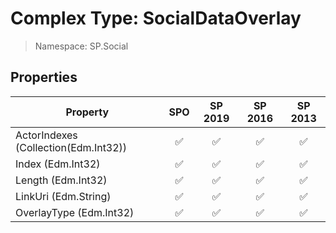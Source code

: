 # Complex Type: SocialDataOverlay

> Namespace: SP.Social

## Properties

Property | SPO | SP 2019 | SP 2016 | SP 2013
----------|:---:|:-------:|:-------:|:-------:
ActorIndexes (Collection(Edm.Int32)) | ✅ | ✅ | ✅ | ✅
Index (Edm.Int32) | ✅ | ✅ | ✅ | ✅
Length (Edm.Int32) | ✅ | ✅ | ✅ | ✅
LinkUri (Edm.String) | ✅ | ✅ | ✅ | ✅
OverlayType (Edm.Int32) | ✅ | ✅ | ✅ | ✅